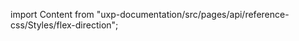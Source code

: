 
import Content from "uxp-documentation/src/pages/api/reference-css/Styles/flex-direction";

<Content query="product=xd"/>

